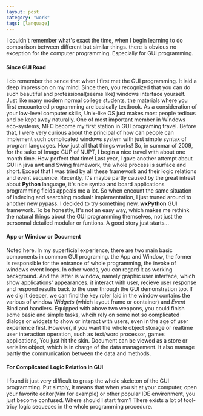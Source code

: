 ```yaml
---
layout: post
category: "work"
tags: [language]
---
```


I couldn't remember what's exact the time, when I begin learning to do comparison between different but similar things. there is obvious no exception for the computer programming. Especially for GUI programming.
#### Since GUI Road
I do remember the sence that when I first met the GUI programming. It laid a deep impression on my mind. Since then, you recognized that you can do such beautiful and professional\(seems like\) windows interface yourself.
Just like many modern normal college students, the materials where you first encountered programming are basically textbook. As a consideration of your low\-level computer skills, Unix-like OS just makes most people tedious and be kept away naturally.
One of most important member in Windows eco-systems, MFC become my first station in GUI programing travel. Before that, I were very curious about the principal of how can people can implement such complicated windows system with just simple syntax of program languages. How just all that things works\!  So, in summar of 2009, for the sake of Image CUP of NUPT, I begin a nice travel with about one month time. How perfect that time!
Last year, I gave another attempt about GUI in java awt and Swing framework, the whole process is surface and short. Except that I was tried by all these framework and their logic relations and event sequence.
Recently, It's maybe partly caused by the great intrest about **Python** language, it's nice syntax and board applications programming fields appeals me a lot.  So when encount the same situation of indexing and searching modualr implementation, I just truned around to another new pypass. I decided to try something new, **wxPython** GUI framework. To be honestly, It's not an easy way, which makes me rethink the natural things about the GUI programming themselves, not just the personnal detailed modular or funtions.
A good story just starts...

#### **App** or **Window** or **Document**
Noted here. In my superficial experience, there are two main basic components in common GUI programing. the App and Window, the former is responsible for the entrance of whole programming, the invoke of windows event loops. In other words, you can regard it as working background. And the latter is window, namely graphic user interface, which show applications' appearances. it interact with user, recieve user response and respond results back to the user through the GUI demonstration too. If we dig it deeper, we can find the key roler laid in the window contains the various of window *Widgets* \(which layout frame or container\) and *Event* Bind and handlers.
Equipped with above two weapons, you could finish some basic and simple tasks, whcih rely on some not so complicated dialogs or widgets to show or interact with users, even in the age of user experience first. However, if you want the whole object storage or realtime user interaction operation, such as text/word processor, games applications, You just hit the skin. Document can be viewed as a store or serialize object, which is in charge of the data management. It also manage partly the communication between the data and methods.
#### For Complicated Logic Relation in GUI
I found it just very difficult to grasp the whole skeleton of the GUI programming. Put simply, it means that when you sit at your computer, open your favorite editor\(Vim for example\) or other popular IDE environment, you just become confused. Where should I start from? There exists a lot of tool-tricy logic sequeces in the whole programming procedure.
